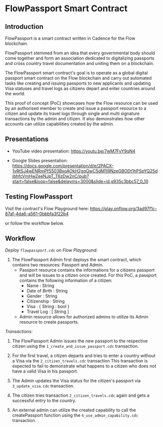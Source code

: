 # FlowPassport Smart Contract

## Introduction

FlowPassport is a smart contract written in Cadence for the Flow blockchain.

FlowPassport stemmed from an idea that every governmental body should come together and form an association dedicated to digitalizing passports and cross country travel documentation and uniting them on a blockchain. 

The FlowPassport smart contract's goal is to operate as a global digital passport smart contract on the Flow blockchain and carry out automated tasks like creating and issuing passports to new applicants and updating Visa statuses and travel logs as citizens depart and enter countries around the world.

This proof of concept (PoC) showcases how the Flow resource can be used by an authorised member to create and issue a passport resource to a citizen and update its travel logs through single and multi signature transactions by the admin and citizen. It also demonstrates how other accounts can utilize capabilities created by the admin. 

## Presentations

- YouTube video presentation: https://youtu.be/7wM7FvY9qN4

- Google Slides presentation: https://docs.google.com/presentation/d/e/2PACX-1vRtSJ4wENRmPfS503BxoAOkH2gqQwC5dM1I9NzeGBODt1hPSpYQ25djbhfcVmHwZeeNJpT_T6zDw2nC/pub?start=false&loop=false&delayms=3000&slide=id.g935c3bbc57_0_10

## Testing FlowPassport

Visit the contract's Flow Playground here: https://play.onflow.org/3ad97f1c-87af-4da6-a561-0bbbfa3f22b4

or follow the workflow below. 

## Workflow 

*Deploy `flowpassport.cdc` on Flow Playground:* 

1. The FlowPassport Admin first deploys the smart contract, which contains two resources: Passport and Admin. 
    - Passport resource contains the informations for a citizens passport and will be issues to a citizen once created.
        For this PoC, a passport contains the following information of a citizen: 
        - Name : String
        - Date of Birth : String
        - Gender : String
        - Citizenship : String
        - Visa : { String : bool } 
        - Travel Log : [ String ] 
    - Admin resource allows for authorized admins to utilize its Admin resource to create passports.

*Transactions:*

1. The FlowPassport Admin issues the new passport to the respective citizen using the `1_create_and_issue_passport.cdc` transaction.

2. For the first travel, a citizen departs and tries to enter a country without a Visa via the `2_citizen_travels.cdc` transaction
    This transaction is expected to fail to demonstrate what happens to a citizen who does not have a valid Visa in his passport.

3. The Admin updates the Visa status for the citizen's passport via `3_update_visa.cdc` transaction.

4. The citizen tries transaction `2_citizen_travels.cdc` again and gets a successful entry to the country. 

5. An external admin can utilize the created capability to call the createPassport function using the `4_use_admin_capability.cdc` transaction.

